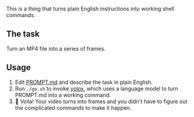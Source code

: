 This is a thing that turns plain English instructions into working shell commands.

## The task

Turn an MP4 file into a series of frames.

## Usage

1. Edit [PROMPT.md](PROMPT.md) and describe the task in plain English.
2. Run `./go.sh` to invoke [yolox](https://ghub.io/yolox), which uses a language model to turn PROMPT.md into a working command.
3. 🎉 Voila! Your video turns into frames and you didn't have to figure out the complicated commands to make it happen.